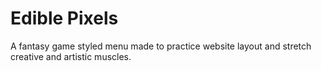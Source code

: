 # Edible Pixels
A fantasy game styled menu made to practice website layout and stretch creative and artistic muscles.
